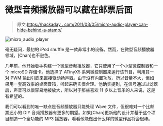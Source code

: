 # 微型音频播放器可以藏在邮票后面

> 原文:[https://hackaday . com/2011/03/05/micro-audio-player-can-hide-behind-a-stamp/](https://hackaday.com/2011/03/05/micro-audio-player-can-hide-behind-a-postage-stamp/)

![](../Images/ad9bbec78f4e69550123544be065d8cc.png "micro_audio_player")

毫无疑问，最初的 iPod shuffle 是一款非常小的设备。然而，在微型音频播放器领域，[Chan]也不逊色。

几年前，他开始着手构建一个微型音频播放器，它只使用了一个小型微控制器和一个 microSD 存储卡。他选择了 ATinyX5 系列微控制器来运行该节目，利用其一对 PWM 输出引脚来直接驱动扬声器。由于没有内置功放，所以音量不大，但如果用一套高效率的桌面音箱，听起来确实很合理。他确实提到，在信号通过过滤器后，声音可以很容易地被放大，所以对于那些喜欢 11 岁以上音乐的人来说，这是有希望的。

我们可以看到的唯一缺点是音频播放器只能处理 Wave 文件，但很难对一个比邮票还小的 DIY 音频播放器有更多的期望。如果[Chan]更新他的设计并基于这个项目制造一个全功能的 MP3 播放器，看看他能做出什么样的微型作品将会很棒。